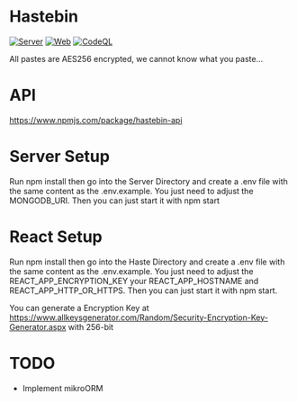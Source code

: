 # Hastebin
[![Server](https://github.com/Urento/Hastebin/actions/workflows/server.yml/badge.svg)](https://github.com/Urento/Hastebin/actions/workflows/server.yml)
[![Web](https://github.com/Urento/Hastebin/actions/workflows/web.yml/badge.svg)](https://github.com/Urento/Hastebin/actions/workflows/web.yml)
[![CodeQL](https://github.com/Urento/Hastebin/actions/workflows/codeql-analysis.yml/badge.svg)](https://github.com/Urento/Hastebin/actions/workflows/codeql-analysis.yml)

All pastes are AES256 encrypted, we cannot know what you paste...

# API
https://www.npmjs.com/package/hastebin-api

# Server Setup

Run npm install then go into the Server Directory and create a .env file with the same content as the .env.example. You just need to adjust the MONGODB_URI.
Then you can just start it with npm start

# React Setup

Run npm install then go into the Haste Directory and create a .env file with the same content as the .env.example. You just need to adjust the REACT_APP_ENCRYPTION_KEY your REACT_APP_HOSTNAME and REACT_APP_HTTP_OR_HTTPS.
Then you can just start it with npm start.

You can generate a Encryption Key at https://www.allkeysgenerator.com/Random/Security-Encryption-Key-Generator.aspx with 256-bit

# TODO

- Implement mikroORM

